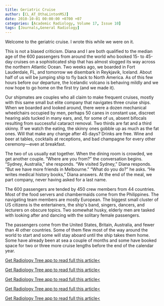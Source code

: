```yaml
---
title: Geriatric Cruise
author: [CL_AT_OthaLintonMSJ]
date: 2010-10-01 00:00:00 +0700 +07
categories: [Academic Radiology, Volume 17, Issue 10]
tags: [Journals,General Radiology]
---
```

Welcome to the geriatric cruise. I wrote this while we were on it.

This is not a biased criticism. Diana and I are both qualified to the median age of the 600 passengers from around the world who booked 15- to 45-day cruises on a sophisticated ship that has almost slogged its way across the northern Atlantic Ocean. Two weeks ago, we boarded in Fort Lauderdale, FL, and tomorrow we disembark in Reykjavik, Iceland. About half of us will be jumping ship to fly back to North America. As of this few hours before our departure, the Icelandic volcano is behaving mildly and we now hope to go home on the first try (and we made it).

Our shipmates are couples who all claim to make frequent cruises, mostly with this same small but elite company that navigates three cruise ships. When we boarded and looked around, there were a dozen mechanical wheelchairs occupied by men, perhaps 50 canes in constant use, discreet hearing aids tucked in many ears, and, for some of us, absent bifocals resulting from successful cataract removal. Two thirds are fat and a third skinny. If we watch the eating, the skinny ones gobble up as much as the fat ones. Will that make any change after 45 days? Drinks are free. Wine and beer at tables, cocktails at receptions, and bad champagne for every other ceremony—even at breakfast.

The two of us usually eat together. When the dining room is crowded, we get another couple. “Where are you from?” the conversation begins. “Sydney, Australia,” she responds. “We visited Sydney,” Diana responds. “But we have more friends in Melbourne.” “What do you do?” he asks. “He writes medical history books,” Diana answers. At the end of the meal, we part company, never having asked for a last name.

The 600 passengers are tended by 450 crew members from 44 countries. Most of the food servers and chambermaids come from the Philippines. The navigating team members are mostly European. The biggest small cluster of US citizens is the entertainers, the ship's band, singers, dancers, and lecturers on obscure topics. Two somewhat husky, elderly men are tasked with looking after and dancing with the solitary female passengers.

The passengers come from the United States, Britain, Australia, and fewer than 4l other countries. Some of them flew most of the way around the world to start and some will stay aboard until the ship takes them home. Some have already been at sea a couple of months and some have booked space for two or three more cruise lengths before the end of the calendar year.

[Get Radiology Tree app to read full this article<](https://clinicalpub.com/app)

[Get Radiology Tree app to read full this article<](https://clinicalpub.com/app)

[Get Radiology Tree app to read full this article<](https://clinicalpub.com/app)

[Get Radiology Tree app to read full this article<](https://clinicalpub.com/app)

[Get Radiology Tree app to read full this article<](https://clinicalpub.com/app)